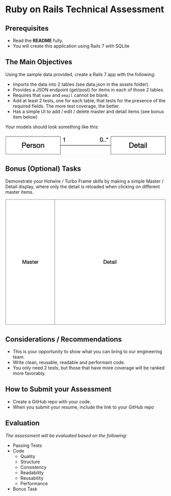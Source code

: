 # Ruby on Rails Technical Assessment

## Prerequisites

- Read the **README** fully.
- You will create this application using Rails 7 with SQLite

## The Main Objectives

Using the sample data provided, create a Rails 7 app with the following:

- Imports the data into 2 tables (see data.json in the assets folder).
- Provides a JSON endpoint (get/post) for items in each of those 2 tables.
- Requires that `name` and `email` cannot be blank.
- Add at least 2 tests, one for each table, that tests for the presence of the required fields. The more test coverage, the better.
- Has a simple UI to add / edit / delete master and detail items (see bonus item below)

Your models should look something like this:

![Entities](/assets/entities.png)

## Bonus (Optional) Tasks

Demonstrate your Hotwire / Turbo Frame skills by making a simple Master / Detail display, where only the detail is reloaded when clicking on different master items.

![Master-Detail](/assets/master-detail.png)

## Considerations / Recommendations

- This is your opportunity to show what you can bring to our engineering team.
- Write clean, reusable, readable and performant code.
- You only need 2 tests, but those that have more coverage will be ranked more favorably.


## How to Submit your Assessment

- Create a GitHub repo with your code.
- When you submit your resume, include the link to your GitHub repo

## Evaluation

_The assessment will be evaluated based on the following:_

- Passing Tests
- Code
	- Quality
	- Structure
	- Consistency
	- Readability
	- Reusability
	- Performance
- Bonus Task